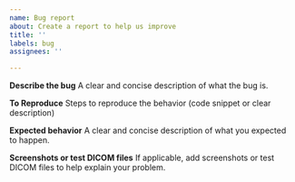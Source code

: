 ```yaml
---
name: Bug report
about: Create a report to help us improve
title: ''
labels: bug
assignees: ''

---
```


**Describe the bug**
A clear and concise description of what the bug is.

**To Reproduce**
Steps to reproduce the behavior (code snippet or clear description)

**Expected behavior**
A clear and concise description of what you expected to happen.

**Screenshots or test DICOM files**
If applicable, add screenshots or test DICOM files to help explain your problem.
